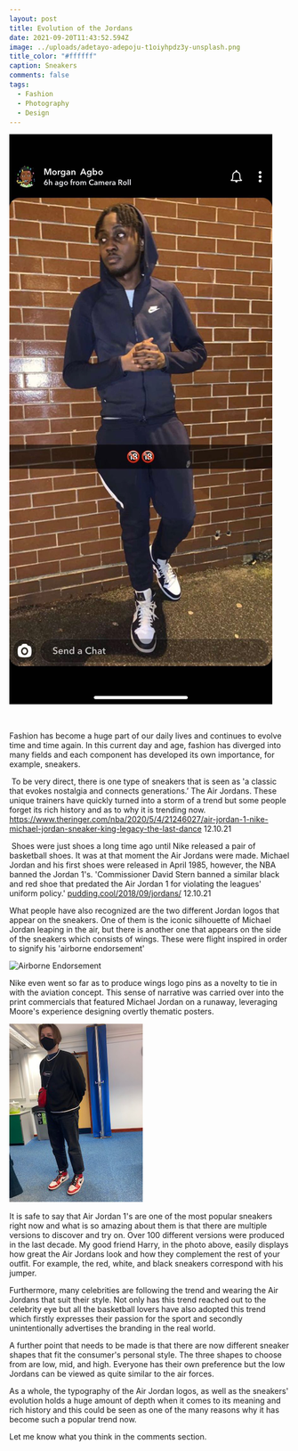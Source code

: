 ```yaml
---
layout: post
title: Evolution of the Jordans
date: 2021-09-20T11:43:52.594Z
image: ../uploads/adetayo-adepoju-t1oiyhpdz3y-unsplash.png
title_color: "#ffffff"
caption: Sneakers
comments: false
tags:
  - Fashion
  - Photography
  - Design
---
```

![](../uploads/img_6335.png)

![]()

Fashion has become a huge part of our daily lives and continues to evolve time and time again. In this current day and age, fashion has diverged into many fields and each component has developed its own importance, for example, sneakers.

 To be very direct, there is one type of sneakers that is seen as 'a classic that evokes nostalgia and connects generations.’ The Air Jordans. These unique trainers have quickly turned into a storm of a trend but some people forget its rich history and as to why it is trending now. <https://www.theringer.com/nba/2020/5/4/21246027/air-jordan-1-nike-michael-jordan-sneaker-king-legacy-the-last-dance> 12.10.21

 Shoes were just shoes a long time ago until Nike released a pair of basketball shoes. It was at that moment the Air Jordans were made. Michael Jordan and his first shoes were released in April 1985, however, the NBA banned the Jordan 1's. 'Commissioner David Stern banned a similar black and red shoe that predated the Air Jordan 1 for violating the leagues' uniform policy.' [pudding.cool/2018/09/jordans/](pudding.cool/2018/09/jordans/) 12.10.21

What people have also recognized are the two different Jordan logos that appear on the sneakers. One of them is the iconic silhouette of Michael Jordan leaping in the air, but there is another one that appears on the side of the sneakers which consists of wings. These were flight inspired in order to signify his 'airborne endorsement'

![](../uploads/adrian-hernandez-az3rdxelcwu-unsplash.png "Airborne Endorsement")

Nike even went so far as to produce wings logo pins as a novelty to tie in with the aviation concept. This sense of narrative was carried over into the print commercials that featured Michael Jordan on a runaway, leveraging Moore's experience designing overtly thematic posters.

![](../uploads/thumbnail_img_6325.png "Drip Sense")

It is safe to say that Air Jordan 1's are one of the most popular sneakers right now and what is so amazing about them is that there are multiple versions to discover and try on. Over 100 different versions were produced in the last decade. My good friend Harry, in the photo above,  easily displays how great the Air Jordans look and how they complement the rest of your outfit. For example, the red, white, and black sneakers correspond with his jumper. 

Furthermore, many celebrities are following the trend and wearing the Air Jordans that suit their style. Not only has this trend reached out to the celebrity eye but all the basketball lovers have also adopted this trend which firstly expresses their passion for the sport and secondly unintentionally advertises the branding in the real world.

A further point that needs to be made is that there are now different sneaker shapes that fit the consumer's personal style. The three shapes to choose from are low, mid, and high. Everyone has their own preference but the low Jordans can be viewed as quite similar to the air forces.

As a whole, the typography of the Air Jordan logos, as well as the sneakers' evolution holds a huge amount of depth when it comes to its meaning and rich history and this could be seen as one of the many reasons why it has become such a popular trend now.

Let me know what you think in the comments section.